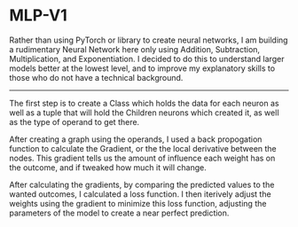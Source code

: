 # MLP-V1

Rather than using PyTorch or library to create neural networks, I am building a rudimentary Neural Network here only using Addition, Subtraction, Multiplication, and Exponentiation. I decided to do this to understand larger models better at the lowest level, and to improve my explanatory skills to those who do not have a technical background.

---


The first step is to create a Class which holds the data for each neuron as well as a tuple that will hold the Children neurons which created it, as well as the type of operand to get there. 

After creating a graph using the operands, I used a back propogation function to calculate the Gradient, or the the local derivative between the nodes. This gradient tells us the amount of influence each weight has on the outcome, and if tweaked how much it will change. 

After calculating the gradients, by comparing the predicted values to the wanted outcomes, I calculated a loss function. I then iterively adjust the weights using the gradient to minimize this loss function, adjusting the parameters of the model to create a near perfect prediction. 
